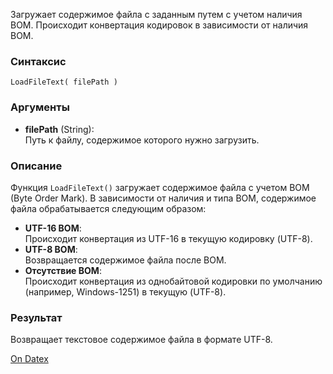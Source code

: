 Загружает содержимое файла с заданным путем с учетом наличия BOM. Происходит конвертация кодировок в зависимости от наличия BOM.

### Синтаксис
`LoadFileText( filePath )`

### Аргументы
- **filePath** (String):  
    Путь к файлу, содержимое которого нужно загрузить.

### Описание
Функция `LoadFileText()` загружает содержимое файла с учетом BOM (Byte Order Mark). В зависимости от наличия и типа BOM, содержимое файла обрабатывается следующим образом:
- **UTF-16 BOM**:  
    Происходит конвертация из UTF-16 в текущую кодировку (UTF-8).
- **UTF-8 BOM**:  
    Возвращается содержимое файла после BOM.
- **Отсутствие BOM**:  
    Происходит конвертация из однобайтовой кодировки по умолчанию (например, Windows-1251) в текущую (UTF-8).

### Результат
Возвращает текстовое содержимое файла в формате UTF-8.

[On Datex](http://docs.datex.ru/article.htm?id=7172076235998782838)
